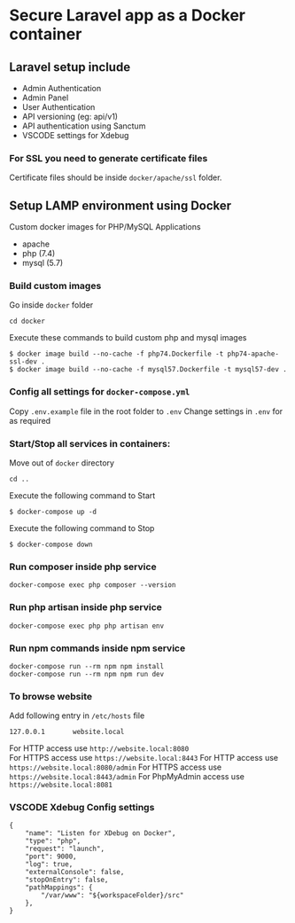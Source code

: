 # Secure Laravel app as a Docker container

## Laravel setup include
- Admin Authentication  
- Admin Panel  
- User Authentication  
- API versioning (eg: api/v1)  
- API authentication using Sanctum  
- VSCODE settings for Xdebug

### For SSL you need to generate certificate files
Certificate files should be inside `docker/apache/ssl` folder.


## Setup LAMP environment using Docker
Custom docker images for PHP/MySQL Applications  
- apache  
- php (7.4)  
- mysql (5.7)  


### Build custom images

Go inside `docker` folder
```
cd docker
```

Execute these commands to build custom php and mysql images
```
$ docker image build --no-cache -f php74.Dockerfile -t php74-apache-ssl-dev .
$ docker image build --no-cache -f mysql57.Dockerfile -t mysql57-dev .
```

### Config all settings for `docker-compose.yml`
Copy `.env.example` file in the root folder to `.env`
Change settings in `.env` for as required

### Start/Stop all services in containers:

Move out of `docker` directory
```
cd ..
```

Execute the following command to Start
```
$ docker-compose up -d 
```

Execute the following command to Stop
```
$ docker-compose down
```

### Run composer inside php service
```
docker-compose exec php composer --version
```

### Run php artisan inside php service
```
docker-compose exec php php artisan env
```

### Run npm commands inside npm service
```
docker-compose run --rm npm npm install
docker-compose run --rm npm npm run dev
```

### To browse website
Add following entry in `/etc/hosts` file 
```
127.0.0.1       website.local
```
For HTTP access use `http://website.local:8080`  
For HTTPS access use `https://website.local:8443`
For HTTP access use `https://website.local:8080/admin`
For HTTPS access use `https://website.local:8443/admin`
For PhpMyAdmin access use `https://website.local:8081`


### VSCODE Xdebug Config settings
```
{
    "name": "Listen for XDebug on Docker",
    "type": "php",
    "request": "launch",
    "port": 9000,
    "log": true,
    "externalConsole": false,
    "stopOnEntry": false,
    "pathMappings": {
        "/var/www": "${workspaceFolder}/src"
    },
}
```
